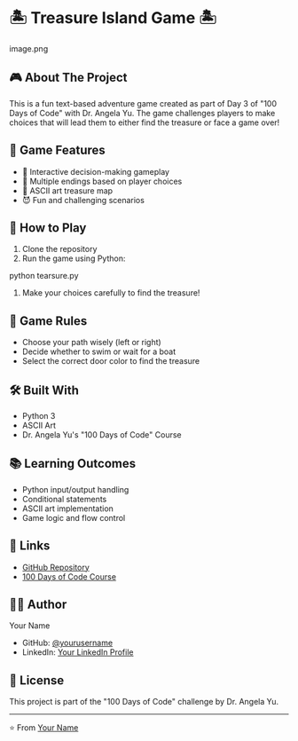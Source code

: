 # 🏝️ Treasure Island Game 🏝️

image.png

## 🎮 About The Project
This is a fun text-based adventure game created as part of Day 3 of "100 Days of Code" with Dr. Angela Yu. The game challenges players to make choices that will lead them to either find the treasure or face a game over!

## 🎯 Game Features
- 🧭 Interactive decision-making gameplay
- 🎲 Multiple endings based on player choices
- 🎨 ASCII art treasure map
- 😈 Fun and challenging scenarios

## 🚀 How to Play
1. Clone the repository
2. Run the game using Python:

python tearsure.py

1. Make your choices carefully to find the treasure!

## 🎯 Game Rules
- Choose your path wisely (left or right)
- Decide whether to swim or wait for a boat
- Select the correct door color to find the treasure

## 🛠️ Built With
- Python 3
- ASCII Art
- Dr. Angela Yu's "100 Days of Code" Course

## 📚 Learning Outcomes
- Python input/output handling
- Conditional statements
- ASCII art implementation
- Game logic and flow control

## 🔗 Links
- [GitHub Repository](https://github.com/yourusername/treasure-island)
- [100 Days of Code Course](https://www.udemy.com/course/100-days-of-code/)

## 👨‍💻 Author
Your Name
- GitHub: [@yourusername](https://github.com/yourusername)
- LinkedIn: [Your LinkedIn Profile](https://linkedin.com/in/yourprofile)

## 📝 License
This project is part of the "100 Days of Code" challenge by Dr. Angela Yu.

---
⭐️ From [Your Name](https://github.com/yourusername) 
